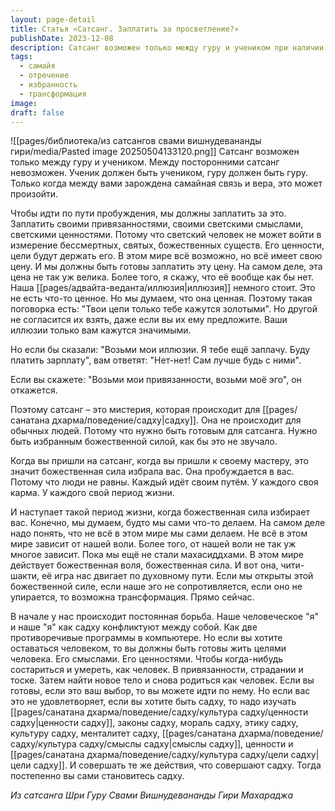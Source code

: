 ```yaml
---
layout: page-detail
title: Статья «Сатсанг. Заплатить за просветление?»
publishDate: 2023-12-08
description: Сатсанг возможен только между гуру и учеником при наличии глубокой веры и самайной связи. Для пробуждения нужно отказаться от светских привязанностей и иллюзий, которые лишь кажутся ценными. Сатсанг - мистерия для избранных божественной силой, а трансформация возможна лишь при открытости чити-шакти и готовности принять ценности садху. Постепенно, следуя этому пути, человек становится садху.
tags:
  - самайя
  - отречение
  - избранность
  - трансформация
image: 
draft: false
---
```

![[pages/библиотека/из сатсангов свами вишнудевананды гири/media/Pasted image 20250504133120.png]]
 Сатсанг возможен только между гуру и учеником. Между посторонними сатсанг невозможен. Ученик должен быть учеником, гуру должен быть гуру. Только когда между вами зарождена самайная связь и вера, это может произойти. 

 Чтобы идти по пути пробуждения, мы должны заплатить за это. Заплатить своими привязанностями, своими светскими смыслами, светскими ценностями. Потому что светский человек не может войти в измерение бессмертных, святых, божественных существ. Его ценности, цели будут держать его. В этом мире всё возможно, но всё имеет свою цену. И мы должны быть готовы заплатить эту цену. На самом деле, эта цена не так уж велика. Более того, я скажу, что её вообще как бы нет. Наша [[pages/адвайта-веданта/иллюзия|иллюзия]] немного стоит. Это не есть что-то ценное. Но мы думаем, что она ценная. Поэтому такая поговорка есть: "Твои цепи только тебе кажутся золотыми". Но другой не согласится их взять, даже если вы их ему предложите. Ваши иллюзии только вам кажутся значимыми. 

 Но если бы сказали: "Возьми мои иллюзии. Я тебе ещё заплачу. Буду платить зарплату", вам ответят: "Нет-нет! Сам лучше будь с ними". 

 Если вы скажете: "Возьми мои привязанности, возьми моё эго", он откажется. 

 Поэтому сатсанг – это мистерия, которая происходит для [[pages/санатана дхарма/поведение/садху|садху]]. Она не происходит для обычных людей. Потому что нужно быть готовым для сатсанга. Нужно быть избранным божественной силой, как бы это не звучало.

 Когда вы пришли на сатсанг, когда вы пришли к своему мастеру, это значит божественная сила избрала вас. Она пробуждается в вас. Потому что люди не равны. Каждый идёт своим путём. У каждого своя карма. У каждого свой период жизни. 

 И наступает такой период жизни, когда божественная сила избирает вас. Конечно, мы думаем, будто мы сами что-то делаем. На самом деле надо понять, что не всё в этом мире мы сами делаем. Не всё в этом мире зависит от нашей воли. Более того, от нашей воли не так уж многое зависит. Пока мы ещё не стали махасиддхами. В этом мире действует божественная воля, божественная сила. И вот она, чити-шакти, её игра нас двигает по духовному пути. Если мы открыты этой божественной силе, если наше эго не сопротивляется, если оно не упирается, то возможна трансформация. Прямо сейчас. 

 В начале у нас происходит постоянная борьба. Наше человеческое "я" и наше "я" как садху конфликтуют между собой. Как две противоречивые программы в компьютере. Но если вы хотите оставаться человеком, то вы должны быть готовы жить целями человека. Его смыслами. Его ценностями. Чтобы когда-нибудь состариться и умереть, как человек. В привязанности, страдании и тоске. Затем найти новое тело и снова родиться как человек. Если вы готовы, если это ваш выбор, то вы можете идти по нему. Но если вас это не удовлетворяет, если вы хотите быть садху, то надо изучать [[pages/санатана дхарма/поведение/садху/культура садху/ценности садху|ценности садху]], законы садху, мораль садху, этику садху, культуру садху, менталитет садху, [[pages/санатана дхарма/поведение/садху/культура садху/смыслы садху|смыслы садху]], ценности и [[pages/санатана дхарма/поведение/садху/культура садху/цели садху|цели садху]]. И совершать те же действия, что совершают садху. Тогда постепенно вы сами становитесь садху.

*Из сатсанга Шри Гуру Свами Вишнудевананды Гири Махараджа*
